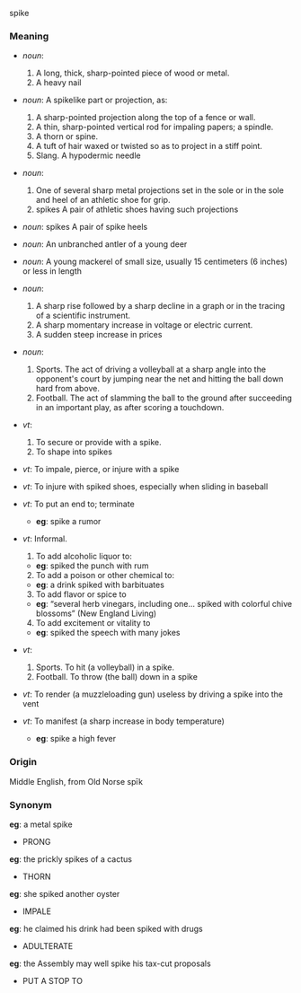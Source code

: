 spike
### Meaning
+ _noun_:
   1. A long, thick, sharp-pointed piece of wood or metal.
   2. A heavy nail
+ _noun_: A spikelike part or projection, as:
   1. A sharp-pointed projection along the top of a fence or wall.
   2. A thin, sharp-pointed vertical rod for impaling papers; a spindle.
   3. A thorn or spine.
   4. A tuft of hair waxed or twisted so as to project in a stiff point.
   5. Slang. A hypodermic needle
+ _noun_:
   1. One of several sharp metal projections set in the sole or in the sole and heel of an athletic shoe for grip.
   2. spikes A pair of athletic shoes having such projections
+ _noun_: spikes A pair of spike heels
+ _noun_: An unbranched antler of a young deer
+ _noun_: A young mackerel of small size, usually 15 centimeters (6 inches) or less in length
+ _noun_:
   1. A sharp rise followed by a sharp decline in a graph or in the tracing of a scientific instrument.
   2. A sharp momentary increase in voltage or electric current.
   3. A sudden steep increase in prices
+ _noun_:
   1. Sports. The act of driving a volleyball at a sharp angle into the opponent's court by jumping near the net and hitting the ball down hard from above.
   2. Football. The act of slamming the ball to the ground after succeeding in an important play, as after scoring a touchdown.

+ _vt_:
   1. To secure or provide with a spike.
   2. To shape into spikes
+ _vt_: To impale, pierce, or injure with a spike
+ _vt_: To injure with spiked shoes, especially when sliding in baseball
+ _vt_: To put an end to; terminate
    + __eg__: spike a rumor
+ _vt_: Informal.
   1. To add alcoholic liquor to:
    + __eg__: spiked the punch with rum
   2. To add a poison or other chemical to:
    + __eg__: a drink spiked with barbituates
   3. To add flavor or spice to
    + __eg__: “several herb vinegars, including one... spiked with colorful chive blossoms” (New England Living)
   4. To add excitement or vitality to
    + __eg__: spiked the speech with many jokes
+ _vt_:
   1. Sports. To hit (a volleyball) in a spike.
   2. Football. To throw (the ball) down in a spike
+ _vt_: To render (a muzzleloading gun) useless by driving a spike into the vent
+ _vt_: To manifest (a sharp increase in body temperature)
    + __eg__: spike a high fever

### Origin

Middle English, from Old Norse spīk

### Synonym

__eg__: a metal spike

+ PRONG

__eg__: the prickly spikes of a cactus

+ THORN

__eg__: she spiked another oyster

+ IMPALE

__eg__: he claimed his drink had been spiked with drugs

+ ADULTERATE

__eg__: the Assembly may well spike his tax-cut proposals

+ PUT A STOP TO


